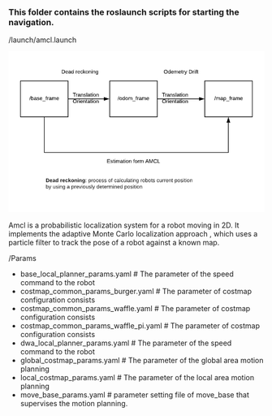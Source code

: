 ### This folder contains the roslaunch scripts for starting the navigation.

/launch/amcl.launch

![Image of AMCL](https://github.com/sasmazonur/Capstone_Pictures_Gifs/blob/master/images_videos/Amcl-map-localization.png)

Amcl is a probabilistic localization system for a robot moving in 2D.
It implements the adaptive Monte Carlo localization approach , which uses a
particle filter to track the pose of a robot against a known map.


/Params
* base_local_planner_params.yaml              # The parameter of the speed command to the robot
* costmap_common_params_burger.yaml           # The parameter of costmap configuration consists
* costmap_common_params_waffle.yaml           # The parameter of costmap configuration consists
* costmap_common_params_waffle_pi.yaml        # The parameter of costmap configuration consists
* dwa_local_planner_params.yaml               # The parameter of the speed command to the robot
* global_costmap_params.yaml                  # The parameter of the global area motion planning
* local_costmap_params.yaml                   # The parameter of the local area motion planning
* move_base_params.yaml                       # parameter setting file of move_base that
                                              supervises the motion planning.
